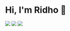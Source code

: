 # Hi, I'm Ridho 👋

<p>
 <p>
    <a href="https://www.facebook.com/ridhoadtyaa" target="_blank"><img src="https://img.shields.io/badge/Ridho_Aditya-30302f?style=flat&logo=facebook" /></a>
    <a href="https://instagram.com/zeldin.me" target="_blank"><img src="https://img.shields.io/badge/@ridhoadtyaa-30302f?style=flat&logo=instagram" /></a>
    <img src="https://gpvc.arturio.dev/ridhoadtyaa" />
</p>
</p>
 
